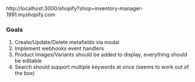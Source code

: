 http://localhost:3000/shopify?shop=inventory-manager-1991.myshopify.com

### Goals

1. Create/Update/Delete metafields via modal
2. Implement webhooks event handlers
3. Product Images/Variants should be added to display, everything should be editable
4. Search should support multiple keywords at once (seems to work out of the box)